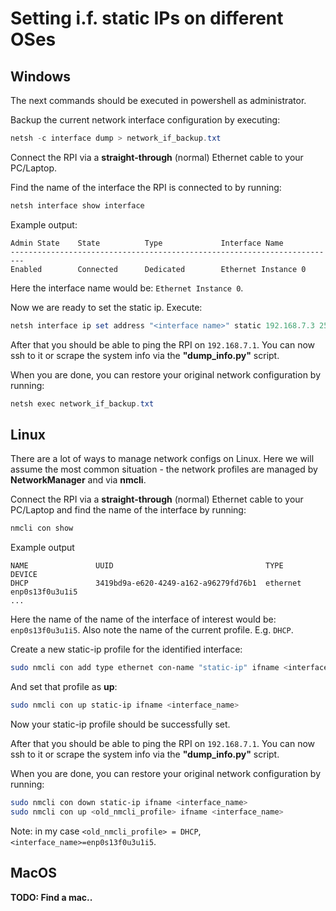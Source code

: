 # Setting i.f. static IPs on different OSes

## Windows

The next commands should be executed in powershell as administrator.

Backup the current network interface configuration by executing:

```powershell
netsh -c interface dump > network_if_backup.txt
```

Connect the RPI via a **straight-through** (normal) Ethernet cable to your PC/Laptop.

Find the name of the interface the RPI is connected to by running:

```powershell
netsh interface show interface
```

Example output:

```console
Admin State    State          Type             Interface Name
-------------------------------------------------------------------------
Enabled        Connected      Dedicated        Ethernet Instance 0
```

Here the interface name would be:  `Ethernet Instance 0`.

Now we are ready to set the static ip. Execute:

```powershell
netsh interface ip set address "<interface name>" static 192.168.7.3 255.255.255.0 192.168.7.1
```

After that you should be able to ping the RPI on `192.168.7.1`. You can now ssh to it or scrape the system info via the __"dump_info.py"__ script.

When you are done, you can restore your original network configuration by running:

```powershell
netsh exec network_if_backup.txt
```

## Linux

There are a lot of ways to manage network configs on Linux. Here we will assume the most common situation - the network profiles are managed by __NetworkManager__
and via __nmcli__.

Connect the RPI via a **straight-through** (normal) Ethernet cable to your PC/Laptop and find the name of the interface by running:

```bash
nmcli con show
```

Example output

```console
NAME               UUID                                  TYPE      DEVICE          
DHCP               3419bd9a-e620-4249-a162-a96279fd76b1  ethernet  enp0s13f0u3u1i5 
...
```
Here the name of the name of the interface of interest would be: `enp0s13f0u3u1i5`.
Also note the name of the current profile. E.g. `DHCP`.

Create a new static-ip profile for the identified interface:

```bash
sudo nmcli con add type ethernet con-name "static-ip" ifname <interface_name> ipv4.addresses 192.168.7.3/24 gw4 192.168.7.1
```

And set that profile as **up**:

```bash
sudo nmcli con up static-ip ifname <interface_name> 
```

Now your static-ip profile should be successfully set.


After that you should be able to ping the RPI on `192.168.7.1`. You can now ssh to it or scrape the system info via the __"dump_info.py"__ script.

When you are done, you can restore your original network configuration by running:


```bash
sudo nmcli con down static-ip ifname <interface_name> 
sudo nmcli con up <old_nmcli_profile> ifname <interface_name> 
```

Note: in my case `<old_nmcli_profile> = DHCP`, `<interface_name>=enp0s13f0u3u1i5`.



## MacOS

**TODO: Find a mac..**